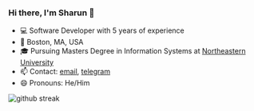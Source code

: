 ### Hi there, I'm Sharun 👋

- 💻 Software Developer with 5 years of experience
- 📌 Boston, MA, USA
- 🎓 Pursuing Masters Degree in Information Systems at [Northeastern University](https://www.northeastern.edu/)
- 📫 Contact: [email](mailto:sharun@sharunkumar.com), [telegram](https://t.me/sharunkumar)
- 😄 Pronouns: He/Him

![github streak](https://github-readme-streak-stats.herokuapp.com/?user=sharunkumar&stroke=ffffff&background=1c1917&ring=0891b2&fire=0891b2&currStreakNum=ffffff&currStreakLabel=0891b2&sideNums=ffffff&sideLabels=ffffff&dates=ffffff&hide_border=true)


<!--
**sharunkumar/sharunkumar** is a ✨ _special_ ✨ repository because its `README.md` (this file) appears on your GitHub profile.

Here are some ideas to get you started:

- 🔭 I’m currently working on ...
- 🌱 I’m currently learning ...
- 👯 I’m looking to collaborate on ...
- 🤔 I’m looking for help with ...
- 💬 Ask me about ...
- 📫 How to reach me: ...
- 😄 Pronouns: ...
- ⚡ Fun fact: ...
-->

